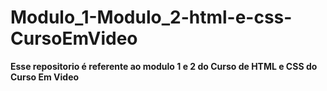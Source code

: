 # Modulo_1-Modulo_2-html-e-css-CursoEmVideo
<strong>Esse repositorio é referente ao modulo 1 e 2 do Curso de HTML e CSS do Curso Em Video</strong>

